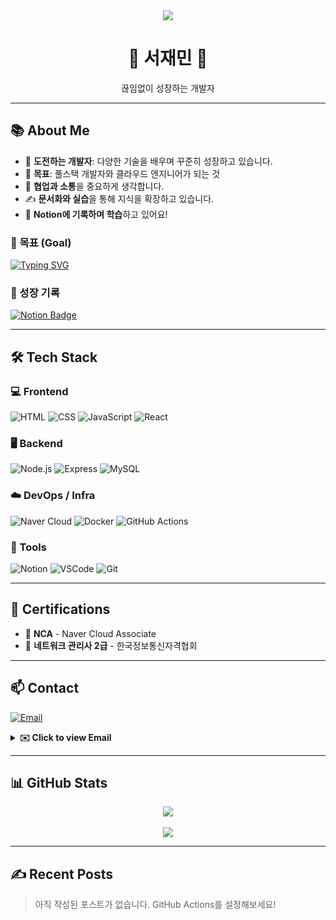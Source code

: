<div align="center">
  <!-- 상단 배너 -->
  <img src="https://capsule-render.vercel.app/api?type=waving&color=87CEEB&height=150&section=header&text=Hello,%20Developer!&fontSize=40&fontColor=ffffff&animation=twinkling"/>

  <!-- 이름 및 소개 -->
  <h1>🌱 서재민 🌱</h1>
  <p>끊임없이 성장하는 개발자</p>
</div>

---

## 📚 About Me

- 🌟 **도전하는 개발자**: 다양한 기술을 배우며 꾸준히 성장하고 있습니다.
- 🔭 **목표**: 풀스택 개발자와 클라우드 엔지니어가 되는 것
- 💬 **협업과 소통**을 중요하게 생각합니다.
- ✍️ **문서화와 실습**을 통해 지식을 확장하고 있습니다.
- 🌱 **Notion에 기록하며 학습**하고 있어요!

### 🚀 목표 (Goal)
[![Typing SVG](https://readme-typing-svg.herokuapp.com?font=Fira+Code&weight=600&pause=1000&color=36BCF7&center=true&vCenter=true&width=280&height=40&lines=Full+Stack+Developer;Cloud+Engineer)](https://git.io/typing-svg)

### 🔗 성장 기록
[![Notion Badge](https://img.shields.io/badge/Visit%20My%20Notion-000000?style=for-the-badge&logo=notion&logoColor=white)](https://www.notion.so/Library_Min-s-Library-1d4ebef145e3808cb050f5a72dbafbe1)

---

## 🛠️ Tech Stack

### 💻 Frontend
![HTML](https://img.shields.io/badge/HTML5-E34F26?style=flat&logo=html5&logoColor=white)
![CSS](https://img.shields.io/badge/CSS3-1572B6?style=flat&logo=css3&logoColor=white)
![JavaScript](https://img.shields.io/badge/JavaScript-F7DF1E?style=flat&logo=javascript&logoColor=black)
![React](https://img.shields.io/badge/React-61DAFB?style=flat&logo=react&logoColor=black)

### 🖥️ Backend
![Node.js](https://img.shields.io/badge/Node.js-339933?style=flat&logo=node.js&logoColor=white)
![Express](https://img.shields.io/badge/Express-000000?style=flat&logo=express&logoColor=white)
![MySQL](https://img.shields.io/badge/MySQL-4479A1?style=flat&logo=mysql&logoColor=white)

### ☁️ DevOps / Infra
![Naver Cloud](https://img.shields.io/badge/Naver_Cloud-03C75A?style=flat&logo=naver&logoColor=white)
![Docker](https://img.shields.io/badge/Docker-2496ED?style=flat&logo=docker&logoColor=white)
![GitHub Actions](https://img.shields.io/badge/GitHub_Actions-2088FF?style=flat&logo=githubactions&logoColor=white)

### 🧰 Tools
![Notion](https://img.shields.io/badge/Notion-000000?style=flat&logo=notion&logoColor=white)
![VSCode](https://img.shields.io/badge/VSCode-007ACC?style=flat&logo=visualstudiocode&logoColor=white)
![Git](https://img.shields.io/badge/Git-F05032?style=flat&logo=git&logoColor=white)

---

## 📜 Certifications

- 🏅 **NCA** - Naver Cloud Associate  
- 🏅 **네트워크 관리사 2급** - 한국정보통신자격협회

---

## 📫 Contact

[![Email](https://img.shields.io/badge/Mail-0078D4?style=for-the-badge&logo=microsoft-outlook&logoColor=white)](mailto:library_mini@outlook.com)

<details>
  <summary><strong>✉️ Click to view Email</strong></summary>
  <br/>
  ⇨ library_mini@outlook.com ⇦
</details>

---

## 📊 GitHub Stats

<p align="center">
  <img src="https://github-readme-stats.vercel.app/api/top-langs/?username=library-min&layout=compact&theme=tokyonight&hide_border=true&langs_count=8" />
  <br/><br/>
  <img src="https://github-readme-stats.vercel.app/api?username=library-min&show_icons=true&theme=tokyonight&hide_border=true" />
</p>

---

## ✍️ Recent Posts

> 아직 작성된 포스트가 없습니다. GitHub Actions를 설정해보세요!

